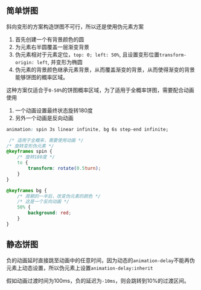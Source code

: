 
## 简单饼图
斜向变形的方案构造饼图不可行，所以还是使用伪元素方案

1. 首先创建一个有背景颜色的圆
2. 为元素右半圆覆盖一层渐变背景
3. 伪元素相对于元素定位，`top: 0; left: 50%`, 且设置变形位置`transform-origin: left`, 并变形为椭圆
4. 伪元素的背景颜色继承元素背景，从而覆盖渐变的背景，从而使得渐变的背景能够饼图的概率区域。

这种方案仅适合于`0-50%`的饼图概率区域，为了适用于全概率饼图，需要配合动画使用
1. 一个动画设置最终状态旋转180度
2. 另外一个动画是反向动画

```css
animation: spin 3s linear infinite, bg 6s step-end infinite;

 /* 适用于全概率，需要使用动画 */
/* 旋转变形伪元素 */
@keyframes spin {
    /* 旋转180度 */
    to {
        transform: rotate(0.5turn);
    }
}

@keyframes bg {
    /* 周期的一半后，改变伪元素的颜色 */
    /* 这是一个反向动画 */
    50% {
        background: red;
    }
}
```

## 静态饼图
负的动画延时直接跳至动画中的任意时间，因为动态的`animation-delay`不能再伪元素上动态设置，所以伪元素上设置`animation-delay:inherit`

假如动画过渡时间为100ms，负的延迟为`-10ms`，则会跳转到10%的过渡区间。